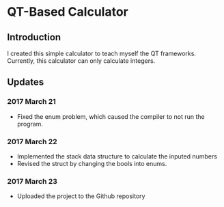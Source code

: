 # QT-Based Calculator

## Introduction

I created this simple calculator to teach myself the QT frameworks.
Currently, this calculator can only calculate integers.

## Updates

### 2017 March 21

* Fixed the enum problem, which caused the compiler to not run the program.

### 2017 March 22

* Implemented the stack data structure to calculate the 
inputed numbers
* Revised the struct by changing the bools into enums.

### 2017 March 23

* Uploaded the project to the Github repository